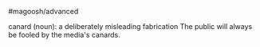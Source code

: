 #magoosh/advanced

canard (noun): a deliberately misleading fabrication 
The public will always be fooled by the media's canards. 
